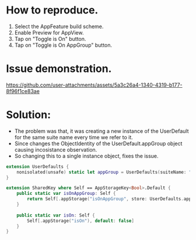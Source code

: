 # How to reproduce.
1. Select the AppFeature build scheme.
2. Enable Preview for AppView.
3. Tap on "Toggle is On" button.
4. Tap on "Toggle is On AppGroup" button.

# Issue demonstration.


https://github.com/user-attachments/assets/5a3c26a4-1340-4319-b177-8f96f1ce83ae

# Solution:
- The problem was that, it was creating a new instance of the UserDefault for the same suite name every time we refer to it.
- Since changes the ObjectIdentity of the UserDefault.appGroup object causing incosistance observation.
- So changing this to a single instance object, fixes the issue.

```swift
extension UserDefaults {
    nonisolated(unsafe) static let appGroup = UserDefaults(suiteName: "group.com.ratnesh.AppStorageSharingIssueStudy")!
}

extension SharedKey where Self == AppStorageKey<Bool>.Default {
    public static var isOnAppGroup: Self {
        return Self[.appStorage("isOnAppGroup", store: UserDefaults.appGroup), default: false]
    }
    
    public static var isOn: Self {
        Self[.appStorage("isOn"), default: false]
    }
}

```
  
